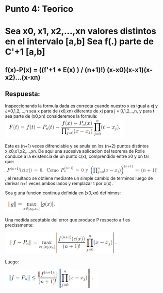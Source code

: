 # Punto 4: Teorico

# Sea x0, x1, x2,...,xn valores distintos en el intervalo [a,b] Sea f(.) parte de C'+1 [a,b]

## f(x)-P(x) = ((f'+1  * E(x) ) / (n+1)!) (x-x0)(x-x1)(x-x2)...(x-xn)

## Respuesta:

Inspeccionando la formula dada es correcta cuando nuestro x es igual a xj y J=0,1,2,...,n sea x parte de (x0,xn) diferente de xj para j = 0,1,2,..,n, y para t sea parte de (x0,xn) consideremos la formula:
![Formula1](formula1.PNG)

Esta es (n+1) veces difrenciable y se anula en los (n+2) puntos distintos x,x0,x1,x2,...,xn. De aqui una sucesiva aplicacion del teorema de Rolle conduce a la existencia de un punto c(x), comprendido entre x0 y xn tal que: ![Formula2](formula2.PNG), el resultado se obtiene mediante un simple cambio de terminos luego de derivar n+1 veces ambos lados y remplazar t por c(x).

Sea g una funcion continua definida en (x0,xn) definimos: 

![Formula3](formula3.PNG)

Una medida aceptable del error que produce P respecto a f es precisamente:

![Formula4](formula4.PNG)

Luego:

![Formula5](formula5.PNG)
